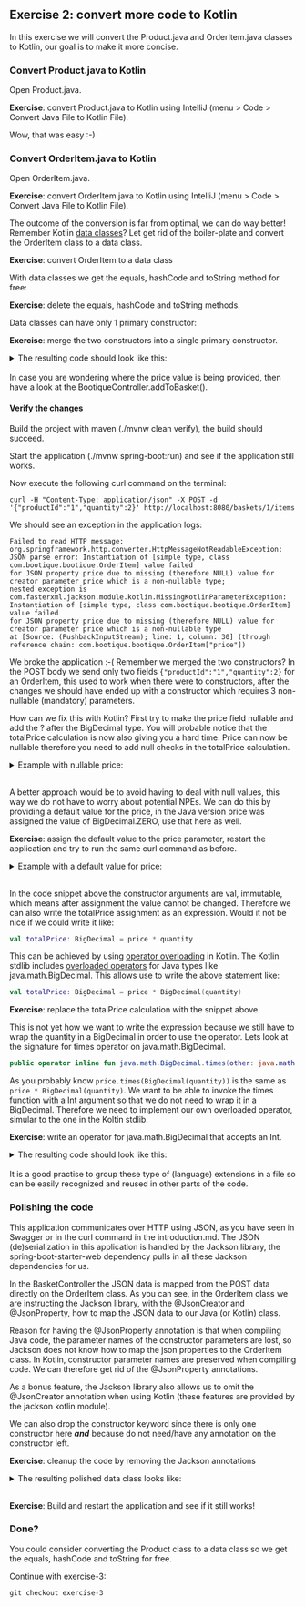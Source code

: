 ## Exercise 2: convert more code to Kotlin

In this exercise we will convert the Product.java and OrderItem.java classes to Kotlin, our goal is to make it more concise.

### Convert Product.java to Kotlin

Open Product.java.

**Exercise**: convert Product.java to Kotlin using IntelliJ (menu > Code > Convert Java File to Kotlin File). 

Wow, that was easy :-) 

### Convert OrderItem.java to Kotlin

Open OrderItem.java. 

**Exercise**: convert OrderItem.java to Kotlin using IntelliJ (menu > Code > Convert Java File to Kotlin File). 

The outcome of the conversion is far from optimal, we can do way better! Remember Kotlin [data classes](https://kotlinlang.org/docs/reference/data-classes.html)? Let get rid of the boiler-plate and convert the OrderItem class to a data class. 

**Exercise**: convert OrderItem to a data class

With data classes we get the equals, hashCode and toString method for free:
 
**Exercise**: delete the equals, hashCode and toString methods.

Data classes can have only 1 primary constructor:
 
**Exercise**: merge the two constructors into a single primary constructor.

<details>
  <summary>The resulting code should look like this:</summary>
  
```kotlin
data class OrderItem @JsonCreator constructor(@JsonProperty("productId") val productId: String, 
                                              @JsonProperty("quantity") val quantity: Int, 
                                              val price: BigDecimal) {
    val totalPrice: BigDecimal
        get() = price.multiply(BigDecimal(quantity))
}
```
</details>
<br>
In case you are wondering where the price value is being provided, then have a look at the BootiqueController.addToBasket().

#### Verify the changes

Build the project with maven (./mvnw clean verify), the build should succeed.

Start the application (./mvnw spring-boot:run) and see if the application still works. 

Now execute the following curl command on the terminal:

```                                                                                                                                                                                                                                                                                                                                                            
curl -H "Content-Type: application/json" -X POST -d '{"productId":"1","quantity":2}' http://localhost:8080/baskets/1/items
```

We should see an exception in the application logs:

```
Failed to read HTTP message: org.springframework.http.converter.HttpMessageNotReadableException: 
JSON parse error: Instantiation of [simple type, class com.bootique.bootique.OrderItem] value failed 
for JSON property price due to missing (therefore NULL) value for creator parameter price which is a non-nullable type; 
nested exception is com.fasterxml.jackson.module.kotlin.MissingKotlinParameterException: 
Instantiation of [simple type, class com.bootique.bootique.OrderItem] value failed 
for JSON property price due to missing (therefore NULL) value for creator parameter price which is a non-nullable type
at [Source: (PushbackInputStream); line: 1, column: 30] (through reference chain: com.bootique.bootique.OrderItem["price"])
```

We broke the application :-( Remember we merged the two constructors? In the POST body we send only two fields `{"productId":"1","quantity":2}` for an OrderItem, this used to work when there were to constructors, after the changes we should have ended up with a constructor which requires 3 non-nullable (mandatory) parameters. 

How can we fix this with Kotlin? First try to make the price field nullable and add the ? after the BigDecimal type. You will probable notice that the totalPrice calculation is now also giving you a hard time. Price can now be nullable therefore you need to add null checks in the totalPrice calculation.

<details>
  <summary>Example with nullable price:</summary>
  
```kotlin
data class OrderItem @JsonCreator constructor(@JsonProperty("productId") val productId: String, 
                                              @JsonProperty("quantity") val quantity: Int, 
                                              val price: BigDecimal?) {
    val totalPrice: BigDecimal?
        get() = price?.multiply(BigDecimal(quantity))
}
```
</details>
<br>

A better approach would be to avoid having to deal with null values, this way we do not have to worry about potential NPEs. We can do this by providing a default value for the price, in the Java version price was assigned the value of BigDecimal.ZERO, use that here as well. 

**Exercise**: assign the default value to the price parameter, restart the application and try to run the same curl command as before.

<details>
  <summary>Example with a default value for price:</summary>
  
```kotlin
data class OrderItem @JsonCreator constructor(@JsonProperty("productId") val productId: String, 
                                              @JsonProperty("quantity") val quantity: Int, 
                                              val price: BigDecimal = BigDecimal.ZERO) {
    val totalPrice: BigDecimal
        get() = price.multiply(BigDecimal(quantity)) // evaluated every time we access the totalPrice property or call getTotalPrice() from Java.
}
```
</details>
<br>

In the code snippet above the constructor arguments are val, immutable, which means after assignment the value cannot be changed. Therefore we can also write the totalPrice assignment as an expression. Would it not be nice if we could write it like:

```kotlin
val totalPrice: BigDecimal = price * quantity
```

This can be achieved by using [operator overloading](https://kotlinlang.org/docs/reference/operator-overloading.html) in Kotlin. The Kotlin stdlib includes [overloaded operators](https://kotlinlang.org/api/latest/jvm/stdlib/kotlin/java.math.-big-decimal/index.html) for Java types like java.math.BigDecimal. This allows use to write the above statement like:

```kotlin
val totalPrice: BigDecimal = price * BigDecimal(quantity)
```

**Exercise**: replace the totalPrice calculation with the snippet above.

This is not yet how we want to write the expression because we still have to wrap the quantity in a BigDecimal in order to use the operator. Lets look at the signature for times operator on java.math.BigDecimal. 

```kotlin
public operator inline fun java.math.BigDecimal.times(other: java.math.BigDecimal): java.math.BigDecimal
```

As you probably know  `price.times(BigDecimal(quantity))` is the same as `price * BigDecimal(quantity)`. We want to be able to invoke the times function with a Int argument so that we do not need to wrap it in a BigDecimal. Therefore we need to implement our own overloaded operator, simular to the one in the Koltin stdlib. 

**Exercise**: write an operator for java.math.BigDecimal that accepts an Int.

<details>
  <summary>The resulting code should look like this:</summary>
  
```kotlin
public operator inline fun java.math.BigDecimal.times(other: Int): java.math.BigDecimal
```
</details>
<br>
It is a good practise to group these type of (language) extensions in a file so can be easily recognized and reused in other parts of the code.

### Polishing the code

This application communicates over HTTP using JSON, as you have seen in Swagger or in the curl command in the introduction.md. The JSON (de)serialization in this application is handled by the Jackson library, the spring-boot-starter-web dependency pulls in all these Jackson dependencies for us.

In the BasketController the JSON data is mapped from the POST data directly on the OrderItem class. As you can see, in the OrderItem class we are instructing the Jackson library, with the @JsonCreator and @JsonProperty, how to map the JSON data to our Java (or Kotlin) class. 

Reason for having the @JsonProperty annotation is that when compiling Java code, the parameter names of the constructor parameters are lost, so Jackson does not know how to map the json properties to the OrderItem class. In Kotlin, constructor parameter names are preserved when compiling code. We can therefore get rid of the @JsonProperty annotations. 

As a bonus feature, the Jackson library also allows us to omit the @JsonCreator annotation when using Kotlin (these features are provided by the jackson kotlin module).

We can also drop the constructor keyword since there is only one constructor here _**and**_ because do not need/have any annotation on the constructor left.

**Exercise**: cleanup the code by removing the Jackson annotations

<details>
  <summary>The resulting polished data class looks like:</summary>

```kotlin
data class OrderItem(val productId: String, val quantity: Int, val price: BigDecimal = BigDecimal.ZERO) {
    val totalPrice = price * quantity
}
```
</details>

<br>

**Exercise**: Build and restart the application and see if it still works!

### Done?

You could consider converting the Product class to a data class so we get the equals, hashCode and toString for free.

Continue with exercise-3:

```
git checkout exercise-3
```